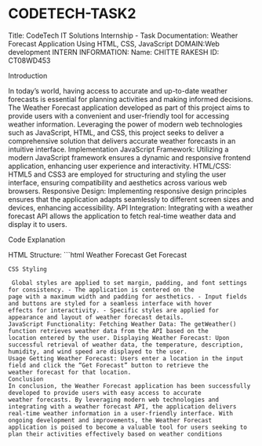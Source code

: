 # CODETECH-TASK2
Title: CodeTech IT Solutions Internship - Task Documentation: Weather Forecast Application Using HTML, CSS, JavaScript 
DOMAIN:Web development
INTERN INFORMATION:
Name: CHITTE RAKESH
ID: CT08WD453

Introduction 

In today’s world, having access to accurate and up-to-date weather forecasts is essential for planning activities and making
informed decisions. The Weather Forecast application developed as part of this project aims to provide users with a convenient and
user-friendly tool for accessing weather information. Leveraging the power of modern web technologies such as JavaScript, HTML,
and CSS, this project seeks to deliver a comprehensive solution that delivers accurate weather forecasts in an intuitive interface. 
Implementation 
JavaScript Framework: Utilizing a modern JavaScript framework ensures a dynamic and responsive frontend application, enhancing
user experience and interactivity. 
HTML/CSS: HTML5 and CSS3 are employed for structuring and styling the user interface, ensuring compatibility and aesthetics
across various web browsers. 
Responsive Design: Implementing responsive design principles ensures that the application adapts seamlessly to different screen
sizes and devices, enhancing accessibility. 
API Integration: Integrating with a weather forecast API allows the application to fetch real-time weather data and display it to
users. 

Code Explanation 

HTML Structure: ```html 
Weather Forecast 
Get Forecast 
``` 
CSS Styling

 Global styles are applied to set margin, padding, and font settings for consistency. - The application is centered on the
page with a maximum width and padding for aesthetics. - Input fields and buttons are styled for a seamless interface with hover
effects for interactivity. - Specific styles are applied for appearance and layout of weather forecast details. 
JavaScript Functionality: Fetching Weather Data: The getWeather() function retrieves weather data from the API based on the
location entered by the user. Displaying Weather Forecast: Upon successful retrieval of weather data, the temperature, description,
humidity, and wind speed are displayed to the user. 
Usage Getting Weather Forecast: Users enter a location in the input field and click the “Get Forecast” button to retrieve the
weather forecast for that location. 
Conclusion 
In conclusion, the Weather Forecast application has been successfully developed to provide users with easy access to accurate
weather forecasts. By leveraging modern web technologies and integrating with a weather forecast API, the application delivers
real-time weather information in a user-friendly interface. With ongoing development and improvements, the Weather Forecast
application is poised to become a valuable tool for users seeking to plan their activities effectively based on weather conditions

